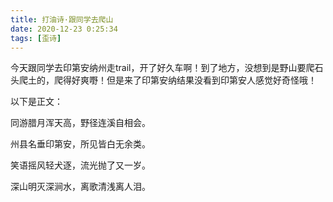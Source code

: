 ```yaml
---
title: 打油诗·跟同学去爬山
date: 2020-12-23 0:25:34
tags: [歪诗]
---
```


今天跟同学去印第安纳州走trail，开了好久车啊！到了地方，没想到是野山要爬石头爬土的，爬得好爽嘢！但是来了印第安纳结果没看到印第安人感觉好奇怪哦！

以下是正文：

<!--more-->

同游腊月浑天高，野径连溪自相会。

州县名垂印第安，所见皆白无余类。

笑语摇风轻犬逐，流光抛了又一岁。

深山明灭深涧水，离歌清浅离人泪。